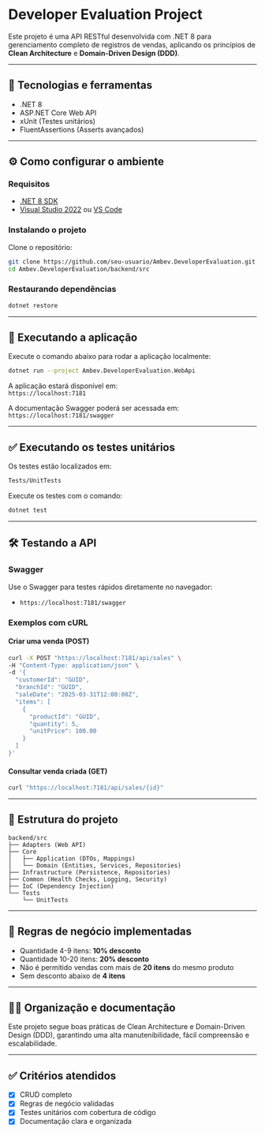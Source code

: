 # Developer Evaluation Project

Este projeto é uma API RESTful desenvolvida com .NET 8 para gerenciamento completo de registros de vendas, aplicando os princípios de **Clean Architecture** e **Domain-Driven Design (DDD)**.

---

## 🚩 Tecnologias e ferramentas

- .NET 8
- ASP.NET Core Web API
- xUnit (Testes unitários)
- FluentAssertions (Asserts avançados)

---

## ⚙️ Como configurar o ambiente

### Requisitos

- [.NET 8 SDK](https://dotnet.microsoft.com/download/dotnet/8.0)
- [Visual Studio 2022](https://visualstudio.microsoft.com/) ou [VS Code](https://code.visualstudio.com/)

### Instalando o projeto

Clone o repositório:

```bash
git clone https://github.com/seu-usuario/Ambev.DeveloperEvaluation.git
cd Ambev.DeveloperEvaluation/backend/src
```

### Restaurando dependências

```bash
dotnet restore
```

---

## 🚀 Executando a aplicação

Execute o comando abaixo para rodar a aplicação localmente:

```bash
dotnet run --project Ambev.DeveloperEvaluation.WebApi
```

A aplicação estará disponível em:  
`https://localhost:7181`

A documentação Swagger poderá ser acessada em:  
`https://localhost:7181/swagger`

---

## ✅ Executando os testes unitários

Os testes estão localizados em:

```bash
Tests/UnitTests
```

Execute os testes com o comando:

```bash
dotnet test
```

---


## 🛠️ Testando a API

### Swagger

Use o Swagger para testes rápidos diretamente no navegador:

- `https://localhost:7181/swagger`

### Exemplos com cURL

#### Criar uma venda (POST)

```bash
curl -X POST "https://localhost:7181/api/sales" \
-H "Content-Type: application/json" \
-d '{
  "customerId": "GUID",
  "branchId": "GUID",
  "saleDate": "2025-03-31T12:00:00Z",
  "items": [
    {
      "productId": "GUID",
      "quantity": 5,
      "unitPrice": 100.00
    }
  ]
}'
```

#### Consultar venda criada (GET)

```bash
curl "https://localhost:7181/api/sales/{id}"
```

---

## 📂 Estrutura do projeto

```
backend/src
├── Adapters (Web API)
├── Core
│   ├── Application (DTOs, Mappings)
│   └── Domain (Entities, Services, Repositories)
├── Infrastructure (Persistence, Repositories)
├── Common (Health Checks, Logging, Security)
├── IoC (Dependency Injection)
└── Tests
    └── UnitTests
```

---

## 📌 Regras de negócio implementadas

- Quantidade 4-9 itens: **10% desconto**
- Quantidade 10-20 itens: **20% desconto**
- Não é permitido vendas com mais de **20 itens** do mesmo produto
- Sem desconto abaixo de **4 itens**

---

## 🧑‍💻 Organização e documentação

Este projeto segue boas práticas de Clean Architecture e Domain-Driven Design (DDD), garantindo uma alta manutenibilidade, fácil compreensão e escalabilidade.

---

## ✅ Critérios atendidos

- [x] CRUD completo
- [x] Regras de negócio validadas
- [x] Testes unitários com cobertura de código
- [x] Documentação clara e organizada